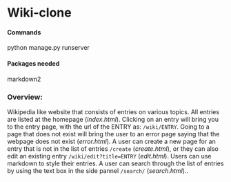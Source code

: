 # Wiki-clone

#### Commands 
python manage.py runserver

#### Packages needed

markdown2

### Overview:

Wikipedia like website that consists of entries on various topics. All entries are listed at the homepage (_index.html_). Clicking on an entry will bring you to the entry page, with the url of the ENTRY as: `/wiki/ENTRY`. Going to a page that does not exist will bring the user to an error page saying that the webpage does not exist (_error.html_). A user can create a new page for an entry that is not in the list of entries `/create` (_create.html_), or they can also edit an existing entry `/wiki/edit?title=ENTRY` (_edit.html_). Users can use markdown to style their entries. A user can search through the list of entries by using the text box in the side pannel `/search/` (_search.html_)..
